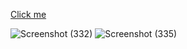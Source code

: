 <a href="https://verify-certi.herokuapp.com/">Click me</a>

![Screenshot (332)](https://user-images.githubusercontent.com/61613458/168446458-b9047b70-6d79-47e9-84d2-f4699f2a3c43.png)
![Screenshot (335)](https://user-images.githubusercontent.com/61613458/168446484-cbb8f067-6986-46c9-846d-22a48a80c454.png)
